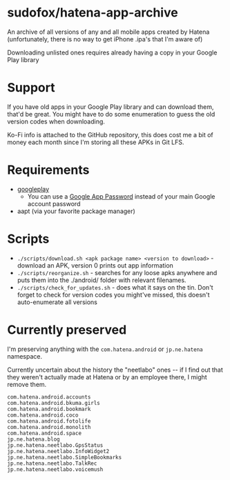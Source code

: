 # sudofox/hatena-app-archive

An archive of all versions of any and all mobile apps created by Hatena (unfortunately, there is no way to get iPhone .ipa's that I'm aware of)

Downloading unlisted ones requires already having a copy in your Google Play library

# Support

If you have old apps in your Google Play library and can download them, that'd be great. You might have to do some enumeration to guess the old version codes when downloading.

Ko-Fi info is attached to the GitHub repository, this does cost me a bit of money each month since I'm storing all these APKs in Git LFS.

# Requirements

- [googleplay](https://github.com/89z/googleplay)
  - You can use a [Google App Password](https://myaccount.google.com/apppasswords) instead of your main Google account password
- aapt (via your favorite package manager)

# Scripts

- `./scripts/download.sh <apk package name> <version to download>` - download an APK, version 0 prints out app information
- `./scripts/reorganize.sh` - searches for any loose apks anywhere and puts them into the ./android/ folder with relevant filenames.
- `./scripts/check_for_updates.sh` - does what it says on the tin. Don't forget to check for version codes you might've missed, this doesn't auto-enumerate all versions

# Currently preserved

I'm preserving anything with the `com.hatena.android` or `jp.ne.hatena` namespace.

Currently uncertain about the history the "neetlabo" ones -- if I find out that they weren't actually made at Hatena or by an employee there, I might remove them.

```
com.hatena.android.accounts
com.hatena.android.bkuma.girls
com.hatena.android.bookmark
com.hatena.android.coco
com.hatena.android.fotolife
com.hatena.android.monolith
com.hatena.android.space
jp.ne.hatena.blog
jp.ne.hatena.neetlabo.GpsStatus
jp.ne.hatena.neetlabo.InfoWidget2
jp.ne.hatena.neetlabo.SimpleBookmarks
jp.ne.hatena.neetlabo.TalkRec
jp.ne.hatena.neetlabo.voicemush
```

